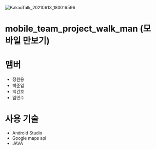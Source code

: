 ![KakaoTalk_20210613_180016596](https://user-images.githubusercontent.com/42136056/121801892-ac110000-cc74-11eb-8a0e-593f423437fe.jpg)
# mobile_team_project_walk_man (모바일 만보기)

# 맴버
 - 정원용
 - 박준엽
 - 백건호
 - 임민수

# 사용 기술
 - Android Studio
 - Google maps api
 - JAVA
